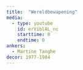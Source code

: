 ```yaml
---
title:  "Wereldbewapening"
media:
  - type: youtube
    id: erViblAL_nc
    starttime: 0
    endtime: 0
ankers:
  - Martine Tanghe
decor: 1977-1984
---
```

